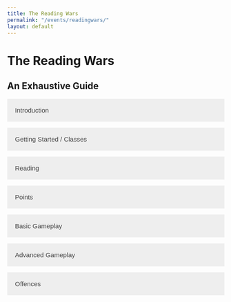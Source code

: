 ```yaml
---
title: The Reading Wars
permalink: "/events/readingwars/"
layout: default
---
```


<style>
.accordion {
  background-color: #eee;
  color: #444;
  cursor: pointer;
  padding: 18px;
  width: 100%;
  border: none;
  text-align: left;
  outline: none;
  font-size: 15px;
  transition: 0.4s;
}

.active, .accordion:hover {
  background-color: #ccc; 
}

.panel {
  padding: 0 18px;
  display: none;
  background-color: white;
  overflow: hidden;
}
</style>

<script>
var acc = document.getElementsByClassName("accordion");
var i;

for (i = 0; i < acc.length; i++) {
  acc[i].addEventListener("click", function() {
    this.classList.toggle("active");
    var panel = this.nextElementSibling;
    if (panel.style.display === "block") {
      panel.style.display = "none";
    } else {
      panel.style.display = "block";
    }
  });
}
</script>


<h1>The Reading Wars</h1>
<h2>An Exhaustive Guide</h2>

<button class="accordion">Introduction</button>
<div class="panel">
  <p>The Reading Wars is a competitive event, a dramatic clash between three teams over the title of Reading Champions. For ever 15 minutes of uninterrupted reading you complete, you earn 50 points for your team and a coin with which you can attack the other teams! At the end of the month, whichever team has the most points is the winner!</p>
  <p>This event will motivate you to read more, along with create a fun and competitive environment for you to see who is the victor. The winning team will get special recognition with a permanent role detailing your winning status of the Reading Wars, along with bookmarks.</p>
  <p>The event goes for the duration of October ever year, and is a great way to come together with (or against) friends to battle for supremacy.</p>
</div>



<button class="accordion">Getting Started / Classes</button>
<div class="panel">
  <p>To begin, you need to join. You can choose a class which will give you certain perks, and the bot will put you on a team that you fight alongside. You can always change your class later if you like. Here's a list of the classes:</p>
  <ul>
  <li><b>Knight</b> Has an increased chance of a successful attack.</li>
<li><b>Stonemason</b> Can build walls to take six hits (instead of four).</li>
<li><b>Thief</b> Has a chance to steal back a coin when using any move that takes coins.</li>
<li><b>Joker</b> Has some aspects of all classes. Slight chance to steal back coin when using b-bomb, a slightly increased chance of a successful attack, can build the walls to take four hits for only one coin (sometimes) and has a chance to get a bonus when trading in coins.</li>
</ul>
</div>

<button class="accordion">Reading</button>
<div class="panel">
  <p>To do the commands you need coins. One coin can be gotten through 15 minutes of dedicated reading (you <em>must</em> set a timer). Then, log it by using the `b-read` command. You can set a timer for 30 minutes and log two at once, too, by using `b-read 2`. Reading will also give you 50 bonus points.</p>
</div>

<button class="accordion">Points</button>
<div class="panel">
  <p>Points are how you win! The points you earn show on your whole team, and the smarter you are with your coins the more points you can earn! There isn't an individual leaderboard to prevent teams from becoming battles within themselves, but you can always check the team leaderboard by using the `b-leaderboard` command.</p>
</div>

<button class="accordion">Basic Gameplay</button>
<div class="panel">
  <p>Make sure you have enough coins for each of these moves! Check how much they cost by running `b-help &lt;command&gt;`, for instance `b-help attack`. This will give you some basic info about the command as well as how much it costs. Play however you like, and however your reading schedule allows!</p>
 <p>Attacking and defending your team is the main way to earn (or protect) points. Attacking is blocked by walls, although if there are no walls you will earn about 800 points (as long as the attack succeeds. There is a chance an attack will fail even if there are no walls, although you can minimize this by being a knight.) If there are walls, you can bomb the team. This is a much more economic way to break the other team's walls, although it earns no points and has a short cooldown of one minute.</p>
 <p>Building can protect you against attacks. Stonemasons have the advantage here, and can build the walls to take 6 hits rather than 4 for the same cost of 2 coins. There is a cooldown of 5 minutes. Be sure your walls are at full health if you're not being attacked!</p>
 <p>Trading points in can earn you 100 points per coin, which is less than the potential for attack but there is no way it can fail. This is a safer way to play, but earns you less overall.</p>
</div>

<button class="accordion">Advanced Gameplay</button>
<div class="panel">
  <p>Many commands are easily overlooked but when utilized properly grant massive boons to the team. Here is a list:</p>
  <ul>
    <li><b>b-transfer</b> `b-transfer &lt;user | "team"&gt; &lt;coins&gt;` This command lets you send coins to another user on your team or to your team's stash for whenever anyone needs coins. Use it effectively to give your team members coins when they need them, even if you're offline.</li>
    <li><b>b-withdraw</b> `b-withdraw &lt;amount of coins&gt;` Will withdraw coins from your team stash. Use sparingly in case others need some in the future!</li>
  </ul>
  <p>These two commands, along with a strategy the entire team can get behind and ensuring everyone knows the basic commands well, will give your team the upper hand when playing. But make sure you're reading! For all the commands, none of them work without coins.</p>
</div>

<button class="accordion">Offences</button>
<div class="panel">
  <p>Be sure to play within the rules. Keep things fair so that people can enjoy the game, meaning you can enjoy the game. If you break these rules, you may be banned from the event.</p>
  <ul>
    <li>Leaving and rejoining to try and join a specific team.</li>
    <li>Spamming read command or using it if you haven't actually read.</li>
    <li>Being toxic towards other teams.</li>
    <li>Trying to harm your own team.</li>
  </ul>
</div>
